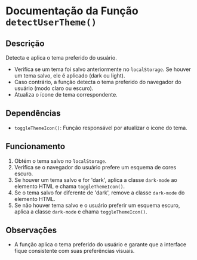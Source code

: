 # Documentação da Função `detectUserTheme()`

## Descrição
Detecta e aplica o tema preferido do usuário.

- Verifica se um tema foi salvo anteriormente no `localStorage`. Se houver um tema salvo, ele é aplicado (dark ou light).
- Caso contrário, a função detecta o tema preferido do navegador do usuário (modo claro ou escuro).
- Atualiza o ícone de tema correspondente.

## Dependências
- `toggleThemeIcon()`: Função responsável por atualizar o ícone do tema.

## Funcionamento
1. Obtém o tema salvo no `localStorage`.
2. Verifica se o navegador do usuário prefere um esquema de cores escuro.
3. Se houver um tema salvo e for 'dark', aplica a classe `dark-mode` ao elemento HTML e chama `toggleThemeIcon()`.
4. Se o tema salvo for diferente de 'dark', remove a classe `dark-mode` do elemento HTML.
5. Se não houver tema salvo e o usuário preferir um esquema escuro, aplica a classe `dark-mode` e chama `toggleThemeIcon()`.

## Observações
- A função aplica o tema preferido do usuário e garante que a interface fique consistente com suas preferências visuais.